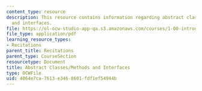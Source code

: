 ```yaml
---
content_type: resource
description: This resource contains information regarding abstract classes/methods
  and interfaces.
file: https://ol-ocw-studio-app-qa.s3.amazonaws.com/courses/1-00-introduction-to-computers-and-engineering-problem-solving-spring-2012/4064e7ca7613e3468601fdf1ef54944b_MIT1_00S12_REC_6.pdf
file_type: application/pdf
learning_resource_types:
- Recitations
parent_title: Recitations
parent_type: CourseSection
resourcetype: Document
title: Abstract Classes/Methods and Interfaces
type: OCWFile
uid: 4064e7ca-7613-e346-8601-fdf1ef54944b
---
```

